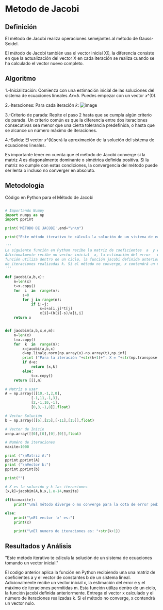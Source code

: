 # Metodo de Jacobi
## Definición

El método de Jacobi realiza operaciones semejantes al método de Gauss-Seidel.

El método de Jacobi también usa el vector inicial X0, la diferencia consiste en que la actualización del vector X en cada iteración se realiza cuando se ha calculado el vector nuevo completo.

## Algoritmo

1.-Inicialización: Comienza con una estimación inicial de las soluciones del sistema de ecuaciones lineales 
𝐴𝑥=𝑏. Puedes empezar con un vector 𝑥^(0).

2.-Iteraciones: Para cada iteración 𝑘:
![image](https://github.com/Mexta46/Metodos_Numericos/assets/160789479/d332020b-6db0-44c6-882b-f05d4bfa6006)

3.-Criterio de parada: Repite el paso 2 hasta que se cumpla algún criterio de parada. Un criterio común es que la diferencia entre dos iteraciones consecutivas sea menor que una cierta tolerancia predefinida, o hasta que se alcance un número máximo de iteraciones.

4.-Salida: El vector 𝑥^(𝑘)será la aproximación de la solución del sistema de ecuaciones lineales.

Es importante tener en cuenta que el método de Jacobi converge si la matriz 𝐴 es diagonalmente dominante o simétrica definida positiva. 
Si la matriz no cumple con estas condiciones, la convergencia del método puede ser lenta o incluso no converger en absoluto.



## Metodología

Código en Python para el Método de Jacobi

```python

# Importando Numpy
import numpy as np
import pprint

print('MÉTODO DE JACOBI',end="\n\n")

print("Este método iterativo te cálcula la solución de un sistema de ecuaciones tomando un vector inicial.")

'''
La siguiente función en Python recibe la matriz de coeficientes  a  y el vector de constantes b  de un sistema lineal.
Adicionalmente recibe un vector inicial  x, la estimación del error   e y el máximo de iteraciones permitidas m. Esta 
función utiliza dentro de un ciclo, la función jacobi definida anteriormente. Entrega el vector x calculado y el número 
de iteraciones realizadas k. Si el método no converge, x contendrá un vector nulo.
'''

def jacobi(a,b,x): 
	n=len(x) 
	t=x.copy()
	for  i  in  range(n): 
		s=0
		for j in range(n): 
			if i!=j:
				s=s+a[i,j]*t[j]
				x[i]=(b[i]-s)/a[i,i]
	return x


def jacobim(a,b,x,e,m): 
	n=len(x)  
	t=x.copy()
	for  k  in  range(m): 
		x=jacobi(a,b,x)
		d=np.linalg.norm(np.array(x)-np.array(t),np.inf)
		print ("Para la iteración "+str(k+1)+": X = "+str(np.transpose(x.round(7)))+"\tError: "+str(abs(d)))
		if d<e:
			return [x,k] 
		else:
			t=x.copy() 
	return [[],m]

# Matriz a usar
A = np.array([[10,-1,2,0],
			[-1,11,-1,3],
			[2,-1,10,-1],
			[0,3,-1,8]],float)

# Vector Solución
b = np.array([[6],[25],[-11],[15]],float)

# Vector de Inicio
x=np.array([[0],[0],[0],[0]],float)

# Numéro de iteraciones
maxite=1000

print ("\nMatriz A:")
pprint.pprint(A)
print ("\nVector b:")
pprint.pprint(b)

print("")

# X es la solución y k las iteraciones
[x,k]=jacobim(A,b,x,1.e-14,maxite)

if(k==maxite):
	print("\nEl método diverge o no converge para la cota de error pedido")

else: 
	print("\nEl vector 'x' es:")
	print(x)

	print("\nEl numero de iteraciones es: "+str(k+1))
  ```


## Resultados y Análisis

"Este método iterativo te cálcula la solución de un sistema de ecuaciones tomando un vector inicial."

El codigo anterior aplica la función en Python recibiendo una una matriz de coeficientes  a  y el vector de constantes b  de un sistema lineal.
Adicionalmente recibe un vector inicial  x, la estimación del error   e y el máximo de iteraciones permitidas m. Esta 
función utiliza dentro de un ciclo, la función jacobi definida anteriormente. Entrega el vector x calculado y el número 
de iteraciones realizadas k. Si el método no converge, x contendrá un vector nulo.
